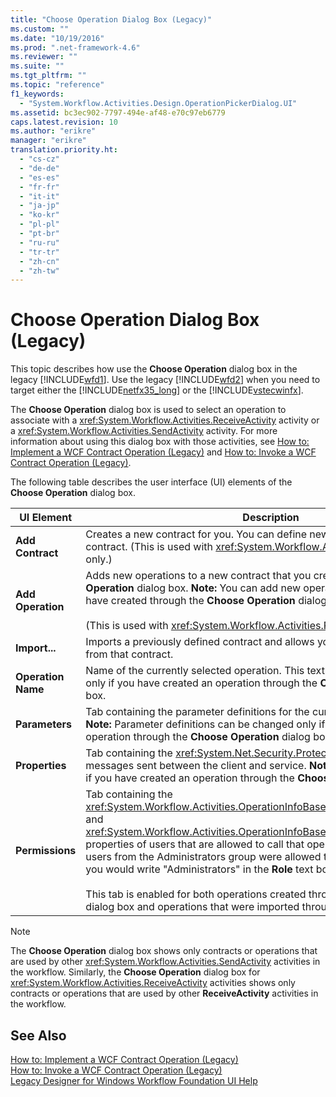```yaml
---
title: "Choose Operation Dialog Box (Legacy)"
ms.custom: ""
ms.date: "10/19/2016"
ms.prod: ".net-framework-4.6"
ms.reviewer: ""
ms.suite: ""
ms.tgt_pltfrm: ""
ms.topic: "reference"
f1_keywords: 
  - "System.Workflow.Activities.Design.OperationPickerDialog.UI"
ms.assetid: bc3ec902-7797-494e-af48-e70c97eb6779
caps.latest.revision: 10
ms.author: "erikre"
manager: "erikre"
translation.priority.ht: 
  - "cs-cz"
  - "de-de"
  - "es-es"
  - "fr-fr"
  - "it-it"
  - "ja-jp"
  - "ko-kr"
  - "pl-pl"
  - "pt-br"
  - "ru-ru"
  - "tr-tr"
  - "zh-cn"
  - "zh-tw"
---
```

# Choose Operation Dialog Box (Legacy)
This topic describes how use the **Choose Operation** dialog box in the legacy [!INCLUDE[wfd1](../workflow-designer/includes/wfd1_md.md)]. Use the legacy [!INCLUDE[wfd2](../workflow-designer/includes/wfd2_md.md)] when you need to target either the [!INCLUDE[netfx35_long](../workflow-designer/includes/netfx35_long_md.md)] or the [!INCLUDE[vstecwinfx](../workflow-designer/includes/vstecwinfx_md.md)].  
  
 The **Choose Operation** dialog box is used to select an operation to associate with a <xref:System.Workflow.Activities.ReceiveActivity> activity or a <xref:System.Workflow.Activities.SendActivity> activity. For more information about using this dialog box with those activities, see [How to: Implement a WCF Contract Operation (Legacy)](../workflow-designer/how-to-implement-a-windows-communication-foundation-contract-operation-legacy.md) and [How to: Invoke a WCF Contract Operation (Legacy)](../workflow-designer/how-to-invoke-a-windows-communication-foundation-contract-operation-legacy.md).  
  
 The following table describes the user interface (UI) elements of the **Choose Operation** dialog box.  
  
|UI Element|Description|  
|----------------|-----------------|  
|**Add Contract**|Creates a new contract for you. You can define new operations on this contract. (This is used with <xref:System.Workflow.Activities.ReceiveActivity> only.)|  
|**Add Operation**|Adds new operations to a new contract that you created in the **Choose Operation** dialog box. **Note:**  You can add new operations only to contracts you have created through the **Choose Operation** dialog box. <br /><br /> (This is used with <xref:System.Workflow.Activities.ReceiveActivity> only.)|  
|**Import...**|Imports a previously defined contract and allows you to select an operation from that contract.|  
|**Operation Name**|Name of the currently selected operation. This text box is available for editing only if you have created an operation through the **Choose Operation** dialog box.|  
|**Parameters**|Tab containing the parameter definitions for the currently selected operation. **Note:**  Parameter definitions can be changed only if you have created an operation through the **Choose Operation** dialog box.|  
|**Properties**|Tab containing the <xref:System.Net.Security.ProtectionLevel> settings for messages sent between the client and service. **Note:**  This tab is enabled only if you have created an operation through the **Choose Operation** dialog box.|  
|**Permissions**|Tab containing the <xref:System.Workflow.Activities.OperationInfoBase.PrincipalPermissionName*> and <xref:System.Workflow.Activities.OperationInfoBase.PrincipalPermissionRole*> properties of users that are allowed to call that operation. For example, if only users from the Administrators group were allowed to call that operation, then you would write "Administrators" in the **Role** text box.<br /><br /> This tab is enabled for both operations created through the **ChooseOperation** dialog box and operations that were imported through the **Import** button.|  
  
> [!NOTE]
>  The **Choose Operation** dialog box shows only contracts or operations that are used by other <xref:System.Workflow.Activities.SendActivity> activities in the workflow. Similarly, the **Choose Operation** dialog box for <xref:System.Workflow.Activities.ReceiveActivity> activities shows only contracts or operations that are used by other **ReceiveActivity** activities in the workflow.  
  
## See Also  
 [How to: Implement a WCF Contract Operation (Legacy)](../workflow-designer/how-to-implement-a-windows-communication-foundation-contract-operation-legacy.md)   
 [How to: Invoke a WCF Contract Operation (Legacy)](../workflow-designer/how-to-invoke-a-windows-communication-foundation-contract-operation-legacy.md)   
 [Legacy Designer for Windows Workflow Foundation UI Help](../workflow-designer/legacy-designer-for-windows-workflow-foundation-ui-help.md)